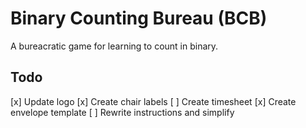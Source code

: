 Binary Counting Bureau (BCB)
============================

A bureacratic game for learning to count in binary.

Todo
----

[x] Update logo
[x] Create chair labels
[ ] Create timesheet
[x] Create envelope template
[ ] Rewrite instructions and simplify